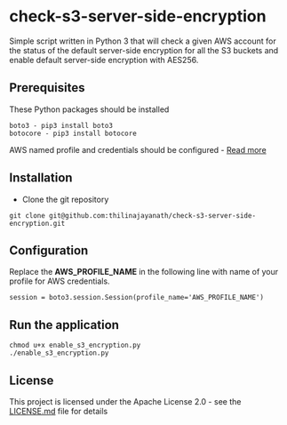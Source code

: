 # check-s3-server-side-encryption

Simple script written in Python 3 that will check a given AWS account for the status of the default server-side encryption for all the S3 buckets and enable default server-side encryption with AES256.

## Prerequisites

These Python packages should be installed

```
boto3 - pip3 install boto3
botocore - pip3 install botocore
```

AWS named profile and credentials should be configured - [Read more](https://docs.aws.amazon.com/cli/latest/userguide/cli-chap-configure.html)

## Installation

* Clone the git repository
```
git clone git@github.com:thilinajayanath/check-s3-server-side-encryption.git
```

## Configuration

Replace the **AWS_PROFILE_NAME** in the following line with name of your profile for AWS credentials.

```
session = boto3.session.Session(profile_name='AWS_PROFILE_NAME')
```

## Run the application

```
chmod u+x enable_s3_encryption.py
./enable_s3_encryption.py
```

## License

This project is licensed under the Apache License 2.0 - see the [LICENSE.md](LICENSE.md) file for details
